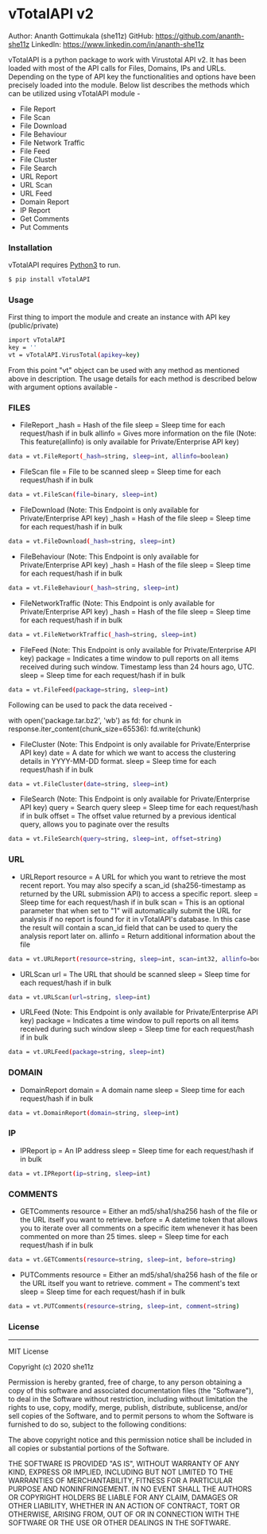 # vTotalAPI v2
Author: Ananth Gottimukala (she11z)
GitHub: https://github.com/ananth-she11z
LinkedIn: https://www.linkedin.com/in/ananth-she11z

vTotalAPI is a python package to work with Virustotal API v2. It has been loaded with most of the API calls for Files, Domains, IPs and URLs. Depending on the type of API key the functionalities and options have been precisely loaded into the module. Below list describes the methods which can be utilized using vTotalAPI module -

  - File Report
  - File Scan
  - File Download
  - File Behaviour
  - File Network Traffic
  - File Feed
  - File Cluster
  - File Search
  - URL Report
  - URL Scan
  - URL Feed
  - Domain Report
  - IP Report
  - Get Comments
  - Put Comments

### Installation

vTotalAPI requires [Python3](https://www.python.org/downloads/) to run.

```sh
$ pip install vTotalAPI
```
### Usage

First thing to import the module and create an instance with API key (public/private)
```sh
import vTotalAPI
key = ''
vt = vTotalAPI.VirusTotal(apikey=key)
```

From this point "vt" object can be used with any method as mentioned above in description. The usage details for each method is described below with argument options available -

### FILES
- FileReport
_hash = Hash of the file
sleep = Sleep time for each request/hash if in bulk
allinfo = Gives more information on the file (Note: This feature(allinfo) is only available for Private/Enterprise API key)
```sh
data = vt.FileReport(_hash=string, sleep=int, allinfo=boolean)
```

- FileScan
file = File to be scanned
sleep = Sleep time for each request/hash if in bulk
```sh
data = vt.FileScan(file=binary, sleep=int)
```

- FileDownload (Note: This Endpoint is only available for Private/Enterprise API key)
_hash = Hash of the file
sleep = Sleep time for each request/hash if in bulk
```sh
data = vt.FileDownload(_hash=string, sleep=int)
```

- FileBehaviour (Note: This Endpoint is only available for Private/Enterprise API key)
_hash = Hash of the file
sleep = Sleep time for each request/hash if in bulk
```sh
data = vt.FileBehaviour(_hash=string, sleep=int)
```

- FileNetworkTraffic (Note: This Endpoint is only available for Private/Enterprise API key)
_hash = Hash of the file
sleep = Sleep time for each request/hash if in bulk
```sh
data = vt.FileNetworkTraffic(_hash=string, sleep=int)
```

- FileFeed (Note: This Endpoint is only available for Private/Enterprise API key)
package = Indicates a time window to pull reports on all items received during such window. Timestamp less than 24 hours ago, UTC.
sleep = Sleep time for each request/hash if in bulk
```sh
data = vt.FileFeed(package=string, sleep=int)
```
Following can be used to pack the data received -

with open('package.tar.bz2', 'wb') as fd:
  for chunk in response.iter_content(chunk_size=65536):
    fd.write(chunk)

- FileCluster (Note: This Endpoint is only available for Private/Enterprise API key)
date = A date for which we want to access the clustering details in YYYY-MM-DD format.
sleep = Sleep time for each request/hash if in bulk
```sh
data = vt.FileCluster(date=string, sleep=int)
```

- FileSearch (Note: This Endpoint is only available for Private/Enterprise API key)
query = Search query
sleep = Sleep time for each request/hash if in bulk
offset = The offset value returned by a previous identical query, allows you to paginate over the results
```sh
data = vt.FileSearch(query=string, sleep=int, offset=string)
```
### URL
- URLReport
resource = A URL for which you want to retrieve the most recent report. You may also specify a scan_id (sha256-timestamp as returned by the URL submission API) to access a specific report.
sleep = Sleep time for each request/hash if in bulk
scan = This is an optional parameter that when set to "1" will automatically submit the URL for analysis if no report is found for it in vTotalAPI's database. In this case the result will contain a scan_id field that can be used to query the analysis report later on.
allinfo = Return additional information about the file
```sh
data = vt.URLReport(resource=string, sleep=int, scan=int32, allinfo=boolean)
```

- URLScan
url = The URL that should be scanned
sleep = Sleep time for each request/hash if in bulk
```sh
data = vt.URLScan(url=string, sleep=int)
```

- URLFeed (Note: This Endpoint is only available for Private/Enterprise API key)
package = Indicates a time window to pull reports on all items received during such window
sleep = Sleep time for each request/hash if in bulk
```sh
data = vt.URLFeed(package=string, sleep=int)
```
### DOMAIN
- DomainReport
domain = A domain name
sleep = Sleep time for each request/hash if in bulk
```sh
data = vt.DomainReport(domain=string, sleep=int)
```
### IP
- IPReport
ip = An IP address
sleep = Sleep time for each request/hash if in bulk
```sh
data = vt.IPReport(ip=string, sleep=int)
```
### COMMENTS
- GETComments
resource = Either an md5/sha1/sha256 hash of the file or the URL itself you want to retrieve.
before = A datetime token that allows you to iterate over all comments on a specific item whenever it has been commented on more than 25 times.
sleep = Sleep time for each request/hash if in bulk
```sh
data = vt.GETComments(resource=string, sleep=int, before=string)
```

- PUTComments
resource = Either an md5/sha1/sha256 hash of the file or the URL itself you want to retrieve.
comment = The comment's text
sleep = Sleep time for each request/hash if in bulk
```sh
data = vt.PUTComments(resource=string, sleep=int, comment=string)
```
### License
----
MIT License

Copyright (c) 2020 she11z

Permission is hereby granted, free of charge, to any person obtaining a copy
of this software and associated documentation files (the "Software"), to deal
in the Software without restriction, including without limitation the rights
to use, copy, modify, merge, publish, distribute, sublicense, and/or sell
copies of the Software, and to permit persons to whom the Software is
furnished to do so, subject to the following conditions:

The above copyright notice and this permission notice shall be included in all
copies or substantial portions of the Software.

THE SOFTWARE IS PROVIDED "AS IS", WITHOUT WARRANTY OF ANY KIND, EXPRESS OR
IMPLIED, INCLUDING BUT NOT LIMITED TO THE WARRANTIES OF MERCHANTABILITY,
FITNESS FOR A PARTICULAR PURPOSE AND NONINFRINGEMENT. IN NO EVENT SHALL THE
AUTHORS OR COPYRIGHT HOLDERS BE LIABLE FOR ANY CLAIM, DAMAGES OR OTHER
LIABILITY, WHETHER IN AN ACTION OF CONTRACT, TORT OR OTHERWISE, ARISING FROM,
OUT OF OR IN CONNECTION WITH THE SOFTWARE OR THE USE OR OTHER DEALINGS IN THE
SOFTWARE.



